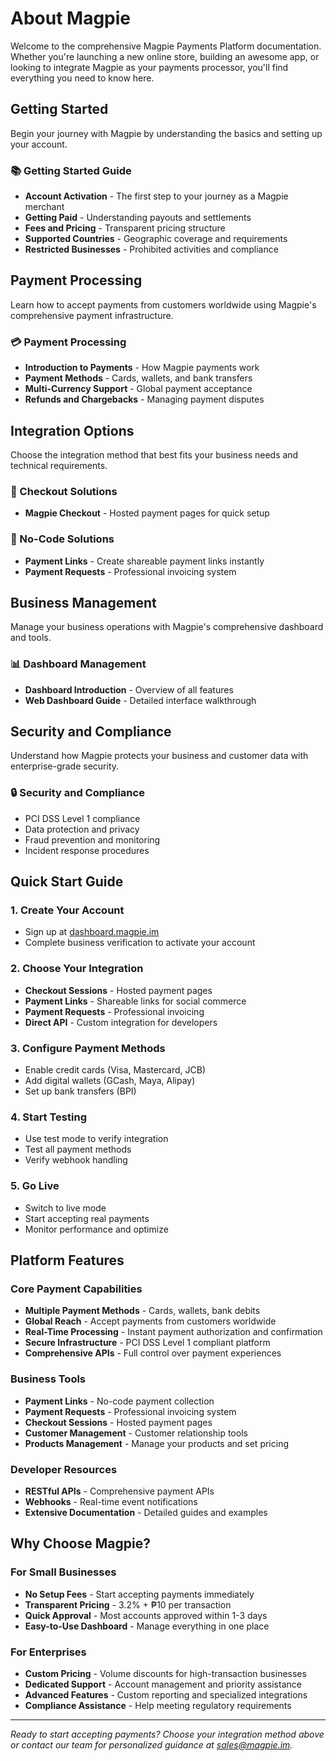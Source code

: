 # About Magpie

Welcome to the comprehensive Magpie Payments Platform documentation. Whether you're launching a new online store, building an awesome app, or looking to integrate Magpie as your payments processor, you'll find everything you need to know here.

## Getting Started

Begin your journey with Magpie by understanding the basics and setting up your account.

### 📚 Getting Started Guide

- **Account Activation** - The first step to your journey as a Magpie merchant
- **Getting Paid** - Understanding payouts and settlements
- **Fees and Pricing** - Transparent pricing structure
- **Supported Countries** - Geographic coverage and requirements
- **Restricted Businesses** - Prohibited activities and compliance

## Payment Processing

Learn how to accept payments from customers worldwide using Magpie's comprehensive payment infrastructure.

### 💳 Payment Processing

- **Introduction to Payments** - How Magpie payments work
- **Payment Methods** - Cards, wallets, and bank transfers
- **Multi-Currency Support** - Global payment acceptance
- **Refunds and Chargebacks** - Managing payment disputes

## Integration Options

Choose the integration method that best fits your business needs and technical requirements.

### 🛒 Checkout Solutions

- **Magpie Checkout** - Hosted payment pages for quick setup

### 🔗 No-Code Solutions

- **Payment Links** - Create shareable payment links instantly
- **Payment Requests** - Professional invoicing system

## Business Management

Manage your business operations with Magpie's comprehensive dashboard and tools.

### 📊 Dashboard Management

- **Dashboard Introduction** - Overview of all features
- **Web Dashboard Guide** - Detailed interface walkthrough

## Security and Compliance

Understand how Magpie protects your business and customer data with enterprise-grade security.

### 🔒 Security and Compliance

- PCI DSS Level 1 compliance
- Data protection and privacy
- Fraud prevention and monitoring
- Incident response procedures

## Quick Start Guide

### 1. Create Your Account

- Sign up at [dashboard.magpie.im](https://dashboard.magpie.im/register)
- Complete business verification to activate your account

### 2. Choose Your Integration

- **Checkout Sessions** - Hosted payment pages
- **Payment Links** - Shareable links for social commerce
- **Payment Requests** - Professional invoicing
- **Direct API** - Custom integration for developers

### 3. Configure Payment Methods

- Enable credit cards (Visa, Mastercard, JCB)
- Add digital wallets (GCash, Maya, Alipay)
- Set up bank transfers (BPI)

### 4. Start Testing

- Use test mode to verify integration
- Test all payment methods
- Verify webhook handling

### 5. Go Live

- Switch to live mode
- Start accepting real payments
- Monitor performance and optimize

## Platform Features

### Core Payment Capabilities

- **Multiple Payment Methods** - Cards, wallets, bank debits
- **Global Reach** - Accept payments from customers worldwide
- **Real-Time Processing** - Instant payment authorization and confirmation
- **Secure Infrastructure** - PCI DSS Level 1 compliant platform
- **Comprehensive APIs** - Full control over payment experiences

### Business Tools

- **Payment Links** - No-code payment collection
- **Payment Requests** - Professional invoicing system
- **Checkout Sessions** - Hosted payment pages
- **Customer Management** - Customer relationship tools
- **Products Management** - Manage your products and set pricing

### Developer Resources

- **RESTful APIs** - Comprehensive payment APIs
- **Webhooks** - Real-time event notifications
- **Extensive Documentation** - Detailed guides and examples

## Why Choose Magpie?

### For Small Businesses

- **No Setup Fees** - Start accepting payments immediately
- **Transparent Pricing** - 3.2% + ₱10 per transaction
- **Quick Approval** - Most accounts approved within 1-3 days
- **Easy-to-Use Dashboard** - Manage everything in one place

### For Enterprises

- **Custom Pricing** - Volume discounts for high-transaction businesses
- **Dedicated Support** - Account management and priority assistance
- **Advanced Features** - Custom reporting and specialized integrations
- **Compliance Assistance** - Help meeting regulatory requirements

---

_Ready to start accepting payments? Choose your integration method above or contact our team for personalized guidance at sales@magpie.im._
